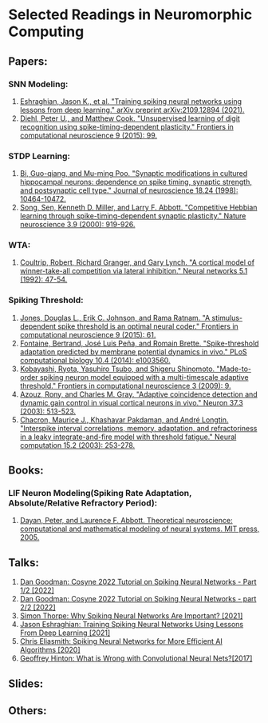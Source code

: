 # Selected Readings in Neuromorphic Computing
## Papers:
### SNN Modeling:
1. [Eshraghian, Jason K., et al. "Training spiking neural networks using lessons from deep learning." arXiv preprint arXiv:2109.12894 (2021).](https://arxiv.org/pdf/2109.12894.pdf)
2. [Diehl, Peter U., and Matthew Cook. "Unsupervised learning of digit recognition using spike-timing-dependent plasticity." Frontiers in computational neuroscience 9 (2015): 99.](https://www.frontiersin.org/articles/10.3389/fncom.2015.00099/full)
### STDP Learning:
1. [Bi, Guo-qiang, and Mu-ming Poo. "Synaptic modifications in cultured hippocampal neurons: dependence on spike timing, synaptic strength, and postsynaptic cell type." Journal of neuroscience 18.24 (1998): 10464-10472.](https://www.jneurosci.org/content/jneuro/18/24/10464.full.pdf)
2. [Song, Sen, Kenneth D. Miller, and Larry F. Abbott. "Competitive Hebbian learning through spike-timing-dependent synaptic plasticity." Nature neuroscience 3.9 (2000): 919-926.](https://www.nature.com/articles/nn0900_919)
### WTA:
1. [Coultrip, Robert, Richard Granger, and Gary Lynch. "A cortical model of winner-take-all competition via lateral inhibition." Neural networks 5.1 (1992): 47-54.](https://www.researchgate.net/profile/Richard-Granger/publication/222066408_A_cortical_model_of_winner-take-all_competition_via_lateral_inhibition/links/5e0f58c7a6fdcc2837550904/A-cortical-model-of-winner-take-all-competition-via-lateral-inhibition.pdf)
### Spiking Threshold:
1. [Jones, Douglas L., Erik C. Johnson, and Rama Ratnam. "A stimulus-dependent spike threshold is an optimal neural coder." Frontiers in computational neuroscience 9 (2015): 61.](https://core.ac.uk/download/pdf/82859441.pdf)
2. [Fontaine, Bertrand, José Luis Peña, and Romain Brette. "Spike-threshold adaptation predicted by membrane potential dynamics in vivo." PLoS computational biology 10.4 (2014): e1003560.](https://pdfs.semanticscholar.org/340a/c2872b94a2146e081225908197127dd8bd77.pdf)
3. [Kobayashi, Ryota, Yasuhiro Tsubo, and Shigeru Shinomoto. "Made-to-order spiking neuron model equipped with a multi-timescale adaptive threshold." Frontiers in computational neuroscience 3 (2009): 9.](https://www.researchgate.net/profile/Ryota-Kobayashi-6/publication/26730292_Made-to-Order_Spiking_Neuron_Model_Equipped_with_a_Multi-Timescale_Adaptive_Threshold/links/09e4150762a5324a93000000/Made-to-Order-Spiking-Neuron-Model-Equipped-with-a-Multi-Timescale-Adaptive-Threshold.pdf?_sg%5B0%5D=started_experiment_milestone&origin=journalDetail)
4. [Azouz, Rony, and Charles M. Gray. "Adaptive coincidence detection and dynamic gain control in visual cortical neurons in vivo." Neuron 37.3 (2003): 513-523.](https://core.ac.uk/download/pdf/82395083.pdf)
5. [Chacron, Maurice J., Khashayar Pakdaman, and André Longtin. "Interspike interval correlations, memory, adaptation, and refractoriness in a leaky integrate-and-fire model with threshold fatigue." Neural computation 15.2 (2003): 253-278.](http://www.medicine.mcgill.ca/physio/chacronlab/publications/2003_chacron_neuralcomp.pdf)

## Books:
### LIF Neuron Modeling(Spiking Rate Adaptation, Absolute/Relative Refractory Period):
1. [Dayan, Peter, and Laurence F. Abbott. Theoretical neuroscience: computational and mathematical modeling of neural systems. MIT press, 2005.](https://drive.google.com/file/d/0B9bX852JMJ__YTYzNWQ0ZmItYmU0MS00NjZmLTk1MTYtZTQ0ZDVlNDMxMDJj/view?resourcekey=0-VbLeRG9RwR4WHuVI5sA1PQ)
## Talks:
1. [Dan Goodman: Cosyne 2022 Tutorial on Spiking Neural Networks - Part 1/2 [2022]](https://youtu.be/GTXTQ_sOxak)
2. [Dan Goodman: Cosyne 2022 Tutorial on Spiking Neural Networks - part 2/2 [2022]](https://youtu.be/rfck_p0JrIc)
3. [Simon Thorpe: Why Spiking Neural Networks Are Important? [2021]](https://youtu.be/8K5oc4y0Vas)
4. [Jason Eshraghian: Training Spiking Neural Networks Using Lessons From Deep Learning [2021]](https://youtu.be/zldal7b7sJ4)
5. [Chris Eliasmith: Spiking Neural Networks for More Efficient AI Algorithms [2020]](https://youtu.be/PeW-TN3P1hk)
6. [Geoffrey Hinton: What is Wrong with Convolutional Neural Nets?[2017]](https://youtu.be/Jv1VDdI4vy4)
## Slides:
## Others:


